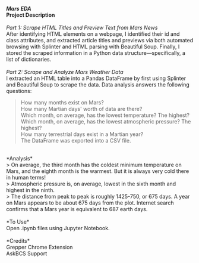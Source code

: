 ***Mars EDA***
<br>
**Project Description**<br>
<br>
*Part 1: Scrape HTML Titles and Preview Text from Mars News*<br>
After identifying HTML elements on a webpage, I identified their id and class attributes, and extracted article titles and previews via both automated browsing with Splinter and HTML parsing with Beautiful Soup. Finally, I stored the scraped information in a Python data structure—specifically, a list of dictionaries.<br>
<br>
*Part 2: Scrape and Analyze Mars Weather Data*<br>
I extracted an HTML table into a Pandas DataFrame by first using Splinter and Beautiful Soup to scrape the data. Data analysis answers the following questions:
> How many months exist on Mars?<br>
> How many Martian days' worth of data are there?<br>
> Which month, on average, has the lowest temperature? The highest?<br>
> Which month, on average, has the lowest atmospheric pressure? The highest?<br>
> How many terrestrial days exist in a Martian year?<br>
> The DataFrame was exported into a CSV file.<br>
<br>
*Analysis*<br>
> On average, the third month has the coldest minimum temperature on Mars, and the eighth month is the warmest. But it is always very cold there in human terms!<br>
> Atmospheric pressure is, on average, lowest in the sixth month and highest in the ninth.<br>
> The distance from peak to peak is roughly 1425-750, or 675 days. A year on Mars appears to be about 675 days from the plot. Internet search confirms that a Mars year is equivalent to 687 earth days.<br>
<br>
*To Use*<br>
Open .ipynb files using Jupyter Notebook.<br>
<br>
*Credits*<br>
Grepper Chrome Extension<br>
AskBCS Support<br>